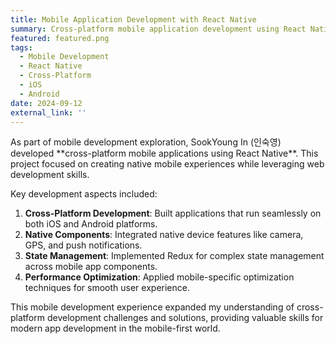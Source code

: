 ```yaml
---
title: Mobile Application Development with React Native
summary: Cross-platform mobile application development using React Native for iOS and Android platforms.
featured: featured.png
tags:
  - Mobile Development
  - React Native
  - Cross-Platform
  - iOS
  - Android
date: 2024-09-12
external_link: ''
---
```

<div class="justify-text">
As part of mobile development exploration, SookYoung In (인숙영) developed **cross-platform mobile applications using React Native**. This project focused on creating native mobile experiences while leveraging web development skills.

Key development aspects included:
1. **Cross-Platform Development**: Built applications that run seamlessly on both iOS and Android platforms.
2. **Native Components**: Integrated native device features like camera, GPS, and push notifications.
3. **State Management**: Implemented Redux for complex state management across mobile app components.
4. **Performance Optimization**: Applied mobile-specific optimization techniques for smooth user experience.

This mobile development experience expanded my understanding of cross-platform development challenges and solutions, providing valuable skills for modern app development in the mobile-first world.
</div>
